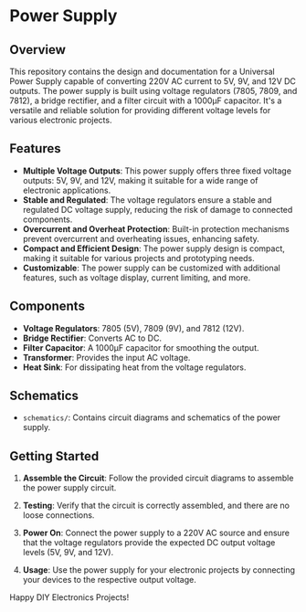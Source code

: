# Power Supply

## Overview
This repository contains the design and documentation for a Universal Power Supply capable of converting 220V AC current to 5V, 9V, and 12V DC outputs. The power supply is built using voltage regulators (7805, 7809, and 7812), a bridge rectifier, and a filter circuit with a 1000µF capacitor. It's a versatile and reliable solution for providing different voltage levels for various electronic projects.

## Features
- **Multiple Voltage Outputs**: This power supply offers three fixed voltage outputs: 5V, 9V, and 12V, making it suitable for a wide range of electronic applications.
- **Stable and Regulated**: The voltage regulators ensure a stable and regulated DC voltage supply, reducing the risk of damage to connected components.
- **Overcurrent and Overheat Protection**: Built-in protection mechanisms prevent overcurrent and overheating issues, enhancing safety.
- **Compact and Efficient Design**: The power supply design is compact, making it suitable for various projects and prototyping needs.
- **Customizable**: The power supply can be customized with additional features, such as voltage display, current limiting, and more.

## Components
- **Voltage Regulators**: 7805 (5V), 7809 (9V), and 7812 (12V).
- **Bridge Rectifier**: Converts AC to DC.
- **Filter Capacitor**: A 1000µF capacitor for smoothing the output.
- **Transformer**: Provides the input AC voltage.
- **Heat Sink**: For dissipating heat from the voltage regulators.

## Schematics
- `schematics/`: Contains circuit diagrams and schematics of the power supply.

## Getting Started
1. **Assemble the Circuit**: Follow the provided circuit diagrams to assemble the power supply circuit.

2. **Testing**: Verify that the circuit is correctly assembled, and there are no loose connections.

3. **Power On**: Connect the power supply to a 220V AC source and ensure that the voltage regulators provide the expected DC output voltage levels (5V, 9V, and 12V).

4. **Usage**: Use the power supply for your electronic projects by connecting your devices to the respective output voltage.

Happy DIY Electronics Projects!
